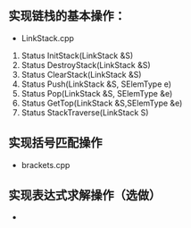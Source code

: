 ## 实现链栈的基本操作：

- LinkStack.cpp

1. Status InitStack(LinkStack &S)
2. Status DestroyStack(LinkStack &S)
3. Status ClearStack(LinkStack &S)
4. Status	Push(LinkStack &S, SElemType e)
5. Status Pop(LinkStack &S, SElemType &e)
6. Status GetTop(LinkStack &S,SElemType &e)
7. Status StackTraverse(LinkStack S)

## 实现括号匹配操作

- brackets.cpp

## 实现表达式求解操作（选做）

- 